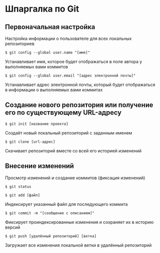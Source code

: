 # Шпаргалка по **Git**  
## Первоначальная настройка  
Настройка информации о пользователе для всех локальных репозиториев  

```  
$ git config --global user.name "[имя]"  
```  

Устанавливает имя, которое будет отображаться в поле автора у выполняемых вами коммитов  

```  
$ git config --global user.email "[адрес электронной почты]"  
```  

Устанавливает адрес электронной почты, который будет отображаться в информации о выполняемых вами коммитах  


## Создание нового репозитория или получение его по существующему URL-адресу  

```  
$ git init [название проекта]  
```  

Создаёт новый локальный репозиторий с заданным именем  

```  
$ git clone [url-адрес]  
```  

Скачивает репозиторий вместе со всей его историей изменений  
 
## Внесение изменений  

Просмотр изменений и создание коммитов (фиксация изменений)  

```   
$ git status  
```  
```  
$ git add [файл]  
```  
Индексирует указанный файл для последующего коммита  
```  
$ git commit -m "[сообщение с описанием]"  
```  

Фиксирует проиндексированные изменения и сохраняет их в историю версий  
```  
$ git push [удалённый репозиторий] [ветка]  
```  

Загружает все изменения локальной ветки в удалённый репозиторий  